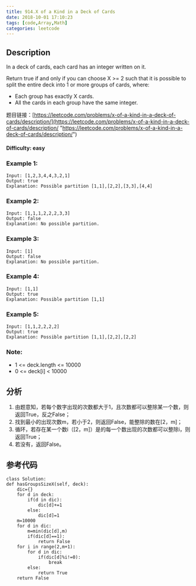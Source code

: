 ```yaml
---
title: 914.X of a Kind in a Deck of Cards
date: 2018-10-01 17:10:23
tags: [code,Array,Math]
categories: leetcode
---
```

## Description

In a deck of cards, each card has an integer written on it.

Return true if and only if you can choose X >= 2 such that it is possible to split the entire deck into 1 or more groups of cards, where:

- Each group has exactly X cards.
- All the cards in each group have the same integer.

题目链接：[https://leetcode.com/problems/x-of-a-kind-in-a-deck-of-cards/description/](https://leetcode.com/problems/x-of-a-kind-in-a-deck-of-cards/description/ "https://leetcode.com/problems/x-of-a-kind-in-a-deck-of-cards/description/")

#### Difficulty: easy

<!-- more -->

### Example 1:

	Input: [1,2,3,4,4,3,2,1]
	Output: true
	Explanation: Possible partition [1,1],[2,2],[3,3],[4,4]

### Example 2:

	Input: [1,1,1,2,2,2,3,3]
	Output: false
	Explanation: No possible partition.

### Example 3:

	Input: [1]
	Output: false
	Explanation: No possible partition.

### Example 4:

	Input: [1,1]
	Output: true
	Explanation: Possible partition [1,1]

### Example 5:

	Input: [1,1,2,2,2,2]
	Output: true
	Explanation: Possible partition [1,1],[2,2],[2,2]


### Note:

- 1 <= deck.length <= 10000
- 0 <= deck[i] < 10000

## 分析

1. 由题意知，若每个数字出现的次数都大于1，且次数都可以整除某一个数，则返回True，反之False；
2. 找到最小的出现次数m，若小于2，则返回False，能整除的数在[2，m]；
3. 循环，若存在某一个数i（[2，m]）是的每一个数出现的次数都可以整除i，则返回True；
4. 若没有，返回False。

## 参考代码

	class Solution:
    def hasGroupsSizeX(self, deck):
        dic={}
        for d in deck:
            if(d in dic):
                dic[d]+=1
            else:
                dic[d]=1
        m=10000
        for d in dic:
            m=min(dic[d],m)
            if(dic[d]==1):
                return False
        for i in range(2,m+1):
            for d in dic:
                if(dic[d]%i!=0):
                    break
            else:
                return True
        return False

        


